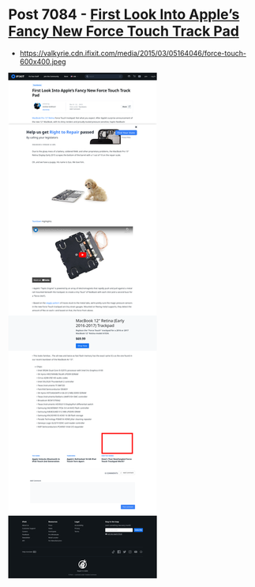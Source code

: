 # Post 7084 - [First Look Into Apple&#8217;s Fancy New Force Touch Track Pad](https://www.ifixit.com/News/7084/force-touch-track-pad)

- https://valkyrie.cdn.ifixit.com/media/2015/03/05164046/force-touch-600x400.jpeg

![screencap](screenshots/be2dcef9-35a8-4af1-80ea-36c1ce2554e3.png)
